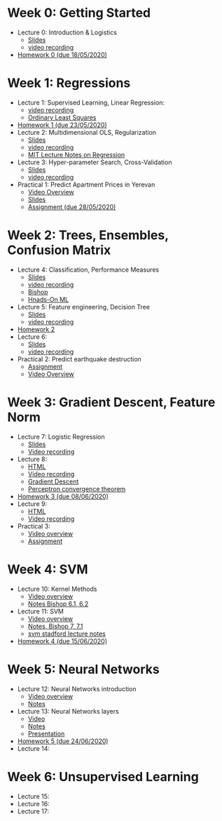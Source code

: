 # Week 0: Getting Started

* Lecture 0: Introduction & Logistics
    - [Slides](lecture0.slides.html)
    - [video recording](https://youtu.be/qxkJmt20rZw)
* [Homework 0 (due 18/05/2020)](https://classroom.github.com/a/DbZ0wSr0)

# Week 1: Regressions

* Lecture 1: Supervised Learning, Linear Regression:
    - [video recording](https://www.youtube.com/watch?v=iOtsa18TR88)
    - [Ordinary Least Squares](https://are.berkeley.edu/courses/EEP118/current/derive_ols.pdf)
* [Homework 1 (due 23/05/2020)](https://classroom.github.com/a/I_FVxAHp)
* Lecture 2: Multidimensional OLS, Regularization
    - [Slides](lecture02.slides.html)
    - [video recording](https://youtu.be/bu0xXHFqKOM)
    - [MIT Lecture Notes on Regression](https://ocw.mit.edu/courses/electrical-engineering-and-computer-science/6-867-machine-learning-fall-2006/lecture-notes/lec5.pdf)
* Lecture 3: Hyper-parameter Search, Cross-Validation
    - [Slides](lecture03.slides.html)
    - [video recording](https://www.youtube.com/watch?v=5q2xLEAHsvg)
* Practical 1: Predict Apartment Prices in Yerevan
  - [Video Overview](https://www.youtube.com/watch?v=fzcbr-Bact8)
  - [Slides](practical1.slides.html)
  - [Assignment (due 28/05/2020)](https://classroom.github.com/a/eaJT4YWq)
    

# Week 2: Trees, Ensembles, Confusion Matrix
* Lecture 4: Classification, Performance Measures
    - [Slides](lecture04.html)
    - [video recording](https://www.youtube.com/watch?v=3mID981B4Hw)
    - [Bishop](http://users.isr.ist.utl.pt/~wurmd/Livros/school/Bishop%20-%20Pattern%20Recognition%20And%20Machine%20Learning%20-%20Springer%20%202006.pdf)
    - [Hnads-On ML](https://www.lpsm.paris/pageperso/has/source/Hand-on-ML.pdf)
* Lecture 5: Feature engineering, Decision Tree
    - [Slides](lecture05.html)
    - [video recording](https://www.youtube.com/watch?v=C9rt_a0FPHI&t)
* [Homework 2](https://classroom.github.com/a/g6ip6lMo)
* Lecture 6:
    - [Slides](lecture06.html)
    - [video recording](https://www.youtube.com/watch?v=1AGP95BHpQ4&t=422s)
* Practical 2: Predict earthquake destruction
    - [Assignment](https://classroom.github.com/a/9dVw1cEi)
    - [Video Overview](https://www.youtube.com/watch?v=t_gG8COSikg)

# Week 3: Gradient Descent, Feature Norm
* Lecture 7: Logistic Regression
    - [Slides](lecture7.html)
    - [Video recording](https://www.youtube.com/watch?v=xczR5rc3gIU)
* Lecture 8:
    - [HTML](lecture8.slides.html)
    - [Video recording](https://www.youtube.com/watch?v=hlQ3UxdQhNk)
    - [Gradient Descent](https://ruder.io/optimizing-gradient-descent/)
    - [Perceptron convergence theorem](https://ocw.mit.edu/courses/electrical-engineering-and-computer-science/6-867-machine-learning-fall-2006/lecture-notes/lec2.pdf)
* [Homework 3 (due 08/06/2020)](https://classroom.github.com/a/rSuiYWu3)
* Lecture 9:
    - [HTML](lecture9.slides.html)
    - [Video recording](https://www.youtube.com/watch?v=_I6Qnz6qtVA)
* Practical 3:
    - [Video overview](https://www.youtube.com/watch?v=nQ8RGKWS2Zo)
    - [Assignment](https://classroom.github.com/a/4FX2Hm63)

# Week 4: SVM
* Lecture 10: Kernel Methods
    - [Video overview](https://www.youtube.com/watch?v=UezGyLikKeo)
    - [Notes Bishop 6.1, 6.2](https://drive.google.com/file/d/1D4QyOtN--x1RnaIDQwSsVDS1vx18S6Ay/view?usp=sharing)
* Lecture 11: SVM
    - [Video overview](https://www.youtube.com/watch?v=gEx06Axpltky)
    - [Notes, Bishop 7, 7.1](https://drive.google.com/file/d/1DXbYF-0Unj8yQgFhVl2yjHy4WzhOetyz/view?usp=sharing)
    - [svm stadford lecture notes](http://cs229.stanford.edu/notes/cs229-notes3.pdf)
* [Homework 4 (due 15/06/2020)](https://classroom.github.com/a/aTgypp99)

# Week 5: Neural Networks
* Lecture 12: Neural Networks introduction
    - [Video overview](https://www.youtube.com/watch?v=4riRc4iIwgo)
    - [Notes](https://drive.google.com/file/d/1GLhP6AHzM-L5W8ymiuckqNBHQFihKy_M/view?usp=sharing)
* Lecture 13: Neural Networks layers
    - [Video](https://www.youtube.com/watch?v=9l0yvMTEfvA)
    - [Notes](https://drive.google.com/file/d/1v_AvnNvhKNo8Ry0u1UmMwl7jn_TmIh32/view?usp=sharing)
    - [Presentation](https://drive.google.com/file/d/1tLCuboflnIt2ZbEUUE7QevhaEH6fIC8K/view?usp=sharing)
* [Homework 5 (due 24/06/2020)](https://classroom.github.com/a/V7E60vT2)
* Lecture 14:

# Week 6: Unsupervised Learning
* Lecture 15:
* Lecture 16:
* Lecture 17:

